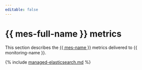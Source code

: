 ```yaml
---
editable: false
---
```


# {{ mes-full-name }} metrics

This section describes the [{{ mes-name }}](../../managed-elasticsearch/) metrics delivered to {{ monitoring-name }}.

{% include [managed-elasticsearch.md](../../_includes/monitoring/metrics-ref/managed-elasticsearch.md) %}